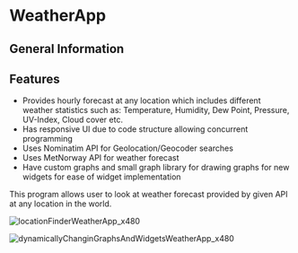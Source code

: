 # WeatherApp

## General Information
## Features
- Provides hourly forecast at any location which includes different weather statistics such as: Temperature, Humidity, Dew Point, Pressure, UV-Index, Cloud cover etc.
- Has responsive UI due to code structure allowing concurrent programming
- Uses Nominatim API for Geolocation/Geocoder searches
- Uses MetNorway API for weather forecast
- Have custom graphs and small graph library for drawing graphs for new widgets for ease of widget implementation

This program allows user to look at weather forecast provided by given API at any location in the world.

![locationFinderWeatherApp_x480](https://user-images.githubusercontent.com/38502074/176584679-76ea7e6e-70ea-4be7-93e7-44cc70a95278.gif)

![dynamicallyChanginGraphsAndWidgetsWeatherApp_x480](https://user-images.githubusercontent.com/38502074/176584697-867e62ef-45e9-4534-b64e-34df87ecec04.gif)
